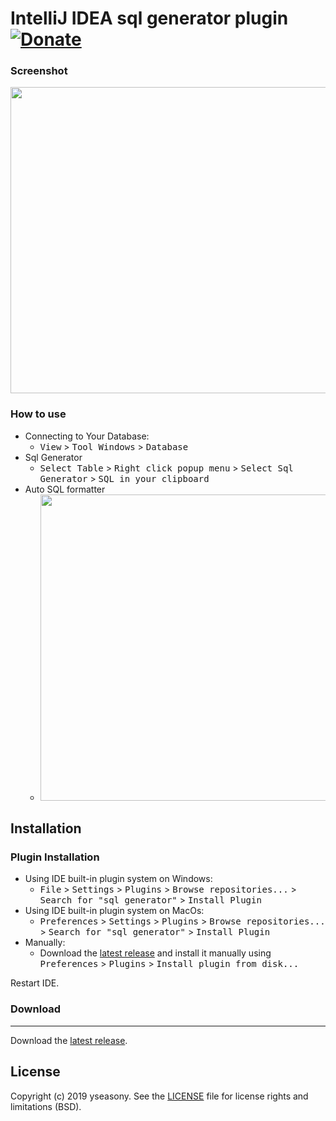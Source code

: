 IntelliJ IDEA sql generator plugin [![Donate](https://www.paypal.com/en_US/i/btn/btn_donateCC_LG.gif)](https://www.paypal.me/yseasony)
=======================

### Screenshot
<img src="https://raw.githubusercontent.com/yseasony/idea-sql-generator-tool/master/doc/1.png" width="735" height="490" />

### How to use
- Connecting to Your Database:
  - <kbd>View</kbd> > <kbd>Tool Windows</kbd> > <kbd>Database</kbd>
- Sql Generator
  - <kbd>Select Table</kbd> > <kbd>Right click popup menu</kbd> > <kbd>Select Sql Generator</kbd> > <kbd>SQL in your clipboard</kbd>
- Auto SQL formatter
  - <img src="https://raw.githubusercontent.com/yseasony/idea-sql-generator-tool/master/doc/2.png" width="735" height="490" />

Installation
------------
### Plugin Installation
- Using IDE built-in plugin system on Windows:
  - <kbd>File</kbd> > <kbd>Settings</kbd> > <kbd>Plugins</kbd> > <kbd>Browse repositories...</kbd> > <kbd>Search for "sql generator"</kbd> > <kbd>Install Plugin</kbd>
- Using IDE built-in plugin system on MacOs:
  - <kbd>Preferences</kbd> > <kbd>Settings</kbd> > <kbd>Plugins</kbd> > <kbd>Browse repositories...</kbd> > <kbd>Search for "sql generator"</kbd> > <kbd>Install Plugin</kbd>
- Manually:
  - Download the [latest release](https://github.com/yseasony/idea-sql-generator-tool/releases) and install it manually using <kbd>Preferences</kbd> > <kbd>Plugins</kbd> > <kbd>Install plugin from disk...</kbd>
  
Restart IDE.
  
### Download
-------
Download the [latest release](https://github.com/yseasony/idea-sql-generator-tool/releases).

License
-------
Copyright (c) 2019 yseasony. See the [LICENSE](./LICENSE) file for license rights and limitations (BSD).
